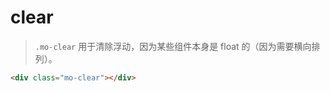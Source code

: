 # clear

> `.mo-clear` 用于清除浮动，因为某些组件本身是 float 的（因为需要横向排列）。

````html
<div class="mo-clear"></div>
````
